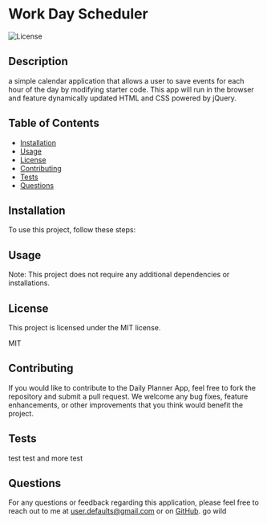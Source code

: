 
# Work Day Scheduler
![License](https://img.shields.io/badge/License-MIT-green.svg)

## Description
 a simple calendar application that allows a user to save events for each hour of the day by modifying starter code. This app will run in the browser and feature dynamically updated HTML and CSS powered by jQuery.

## Table of Contents
- [Installation](#installation)
- [Usage](#usage)
- [License](#license)
- [Contributing](#contributing)
- [Tests](#tests)
- [Questions](#questions)

## Installation
To use this project, follow these steps:

## Usage
Note: This project does not require any additional dependencies or installations.

## License
This project is licensed under the MIT license.

MIT

## Contributing
If you would like to contribute to the Daily Planner App, feel free to fork the repository and submit a pull request. We welcome any bug fixes, feature enhancements, or other improvements that you think would benefit the project.

## Tests
test test and more test


## Questions
For any questions or feedback regarding this application, please feel free to reach out to me at user.defaults@gmail.com or on [GitHub](https://github.com/userdefault13).
go wild
